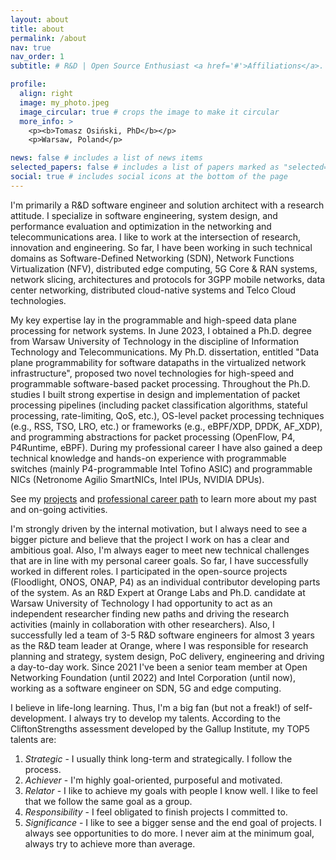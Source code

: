 ```yaml
---
layout: about
title: about
permalink: /about
nav: true
nav_order: 1
subtitle: # R&D | Open Source Enthusiast <a href='#'>Affiliations</a>. Address. Contacts. Moto. Etc.

profile:
  align: right
  image: my_photo.jpeg
  image_circular: true # crops the image to make it circular
  more_info: >
    <p><b>Tomasz Osiński, PhD</b></p>
    <p>Warsaw, Poland</p>

news: false # includes a list of news items
selected_papers: false # includes a list of papers marked as "selected={true}"
social: true # includes social icons at the bottom of the page
---
```


I'm primarily a R&D software engineer and solution architect with a research attitude. I specialize in software engineering, system design, and performance evaluation and optimization in the networking and telecommunications area.
I like to work at the intersection of research, innovation and engineering. So far, I have been working in such technical domains as Software-Defined Networking (SDN),
Network Functions Virtualization (NFV), distributed edge computing, 5G Core & RAN systems, network slicing, architectures and protocols for 3GPP mobile networks, data center networking, distributed cloud-native systems and Telco Cloud technologies.

My key expertise lay in the programmable and high-speed data plane processing for network systems.
In June 2023, I obtained a Ph.D. degree from Warsaw University of Technology in the discipline of Information Technology and Telecommunications.
My Ph.D. dissertation, entitled "Data plane programmability for software datapaths in the virtualized network infrastructure", proposed two novel
technologies for high-speed and programmable software-based packet processing. Throughout the Ph.D. studies I built strong expertise in
design and implementation of packet processing pipelines (including packet classification algorithms, stateful processing, rate-limiting, QoS, etc.),
OS-level packet processing techniques (e.g., RSS, TSO, LRO, etc.) or frameworks (e.g., eBPF/XDP, DPDK, AF_XDP), and programming abstractions for
packet processing (OpenFlow, P4, P4Runtime, eBPF). During my professional career I have also gained a deep technical knowledge and hands-on experience with
programmable switches (mainly P4-programmable Intel Tofino ASIC) and programmable NICs (Netronome Agilio SmartNICs, Intel IPUs, NVIDIA DPUs).

See my [projects](https://osinstom.github.io/projects/) and [professional career path](https://www.linkedin.com/in/tomek-osinski) to learn more about my past and on-going activities.

I'm strongly driven by the internal motivation, but I always need to see a bigger picture and believe that the project I work on
has a clear and ambitious goal. Also, I'm always eager to meet new technical challenges that are in line with my personal career goals.
So far, I have successfully worked in different roles. I participated in the open-source projects (Floodlight, ONOS, ONAP, P4) as an individual contributor
developing parts of the system. As an R&D Expert at Orange Labs and Ph.D. candidate at Warsaw University of Technology I had opportunity to act as an independent researcher finding new paths and
driving the research activities (mainly in collaboration with other researchers). Also, I successfully led a team of 3-5 R&D software engineers for almost 3 years
as the R&D team leader at Orange, where I was responsible for research planning and strategy, system design, PoC delivery, engineering and driving a day-to-day work.
Since 2021 I've been a senior team member at Open Networking Foundation (until 2022) and Intel Corporation (until now), working as a software engineer on SDN, 5G and edge computing.

I believe in life-long learning. Thus, I'm a big fan (but not a freak!) of self-development. I always try to develop my talents.
According to the CliftonStrengths assessment developed by the Gallup Institute, my TOP5 talents are:

1. *Strategic* - I usually think long-term and strategically. I follow the process.
2. *Achiever* - I'm highly goal-oriented, purposeful and motivated.
3. *Relator* - I like to achieve my goals with people I know well. I like to feel that we follow the same goal as a group.
4. *Responsibility* - I feel obligated to finish projects I committed to.
5. *Significance* - I like to see a bigger sense and the end goal of projects. I always see opportunities to do more. I never aim at the minimum goal, always try to achieve more than average.
